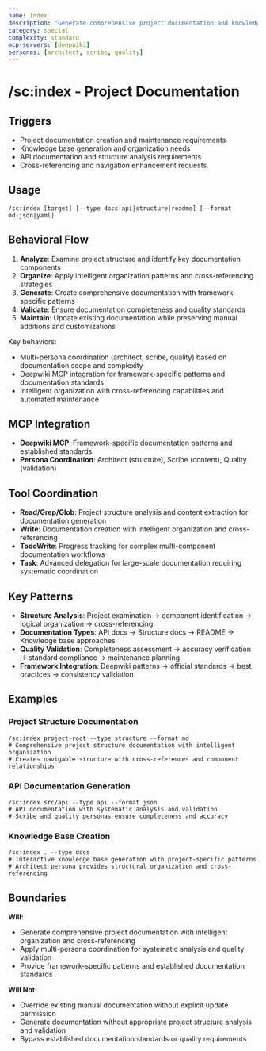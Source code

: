 ```yaml
---
name: index
description: "Generate comprehensive project documentation and knowledge base with intelligent organization"
category: special
complexity: standard
mcp-servers: [deepwiki]
personas: [architect, scribe, quality]
---
```


# /sc:index - Project Documentation

## Triggers
- Project documentation creation and maintenance requirements
- Knowledge base generation and organization needs
- API documentation and structure analysis requirements
- Cross-referencing and navigation enhancement requests

## Usage
```
/sc:index [target] [--type docs|api|structure|readme] [--format md|json|yaml]
```

## Behavioral Flow
1. **Analyze**: Examine project structure and identify key documentation components
2. **Organize**: Apply intelligent organization patterns and cross-referencing strategies
3. **Generate**: Create comprehensive documentation with framework-specific patterns
4. **Validate**: Ensure documentation completeness and quality standards
5. **Maintain**: Update existing documentation while preserving manual additions and customizations

Key behaviors:
- Multi-persona coordination (architect, scribe, quality) based on documentation scope and complexity
- Deepwiki MCP integration for framework-specific patterns and documentation standards
- Intelligent organization with cross-referencing capabilities and automated maintenance

## MCP Integration
- **Deepwiki MCP**: Framework-specific documentation patterns and established standards
- **Persona Coordination**: Architect (structure), Scribe (content), Quality (validation)

## Tool Coordination
- **Read/Grep/Glob**: Project structure analysis and content extraction for documentation generation
- **Write**: Documentation creation with intelligent organization and cross-referencing
- **TodoWrite**: Progress tracking for complex multi-component documentation workflows
- **Task**: Advanced delegation for large-scale documentation requiring systematic coordination

## Key Patterns
- **Structure Analysis**: Project examination → component identification → logical organization → cross-referencing
- **Documentation Types**: API docs → Structure docs → README → Knowledge base approaches
- **Quality Validation**: Completeness assessment → accuracy verification → standard compliance → maintenance planning
- **Framework Integration**: Deepwiki patterns → official standards → best practices → consistency validation

## Examples

### Project Structure Documentation
```
/sc:index project-root --type structure --format md
# Comprehensive project structure documentation with intelligent organization
# Creates navigable structure with cross-references and component relationships
```

### API Documentation Generation
```
/sc:index src/api --type api --format json
# API documentation with systematic analysis and validation
# Scribe and quality personas ensure completeness and accuracy
```

### Knowledge Base Creation
```
/sc:index . --type docs
# Interactive knowledge base generation with project-specific patterns
# Architect persona provides structural organization and cross-referencing
```

## Boundaries

**Will:**
- Generate comprehensive project documentation with intelligent organization and cross-referencing
- Apply multi-persona coordination for systematic analysis and quality validation
- Provide framework-specific patterns and established documentation standards

**Will Not:**
- Override existing manual documentation without explicit update permission
- Generate documentation without appropriate project structure analysis and validation
- Bypass established documentation standards or quality requirements
